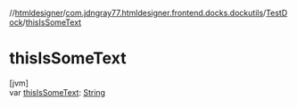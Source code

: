 //[htmldesigner](../../../index.md)/[com.jdngray77.htmldesigner.frontend.docks.dockutils](../index.md)/[TestDock](index.md)/[thisIsSomeText](this-is-some-text.md)

# thisIsSomeText

[jvm]\
var [thisIsSomeText](this-is-some-text.md): [String](https://kotlinlang.org/api/latest/jvm/stdlib/kotlin/-string/index.html)
